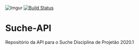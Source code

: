 ![Imgur](https://i.imgur.com/YR8fRkP.png)
[![Build Status](https://travis-ci.com/UFAPE-Projetao20201/suche_api.svg?branch=main)](https://travis-ci.com/UFAPE-Projetao20201/suche_api)
# Suche-API
Repositório da API para o Suche
Disciplina de Projetão 2020.1

<!-- #5 Teste de automação de deploy no Glitch -->
